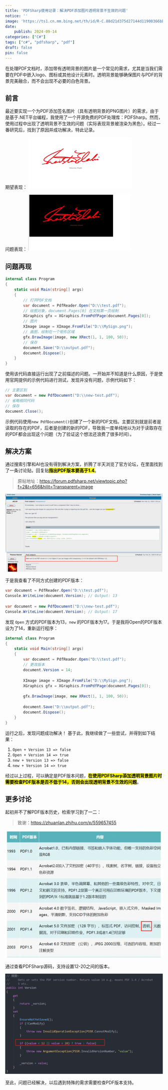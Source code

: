 ```yaml
---
title: 'PDFSharp使用记录：解决PDF添加图片透明背景不生效的问题'
notice: ''
image: 'https://ts1.cn.mm.bing.net/th/id/R-C.88d21d375d27144d11900366bbdbb6d9?rik=P3U7XC0L78agfw&riu=http%3a%2f%2fwww.kuaipng.com%2fUploads%2fpic%2fw%2f2022%2f09-29%2f130356%2fwater_130356_698_1032.36_.png&ehk=S693%2fXy3xHWianEDqwxVQZmSsngFxCxHZjnZTzB%2fsNI%3d&risl=&pid=ImgRaw&r=0'
date:
    publish: 2024-09-14
categories: ["C#"]
tags: ["c#", "pdfsharp", "pdf"]
draft: false
pin: false
---
```


在处理PDF文档时，添加带有透明背景的图片是一个常见的需求，尤其是当我们需要在PDF中嵌入logo、图标或其他设计元素时。透明背景能够确保图片与PDF的背景完美融合，而不会出现不必要的白色背景。

## 前言

最近要实现一个为PDF添加签名图片（具有透明背景的PNG图片）的需求，由于是基于.NET平台编程，我使用了一个开源免费的PDF处理库：PDFSharp。然而，使用过程中出现了透明背景不生效的问题（实际表现背景被渲染为黑色）。经过一番研究后，找到了原因并成功解决，特此记录。

期望表现：
![期望效果](../../assets/blog/1726299760-期望效果.png)

问题表现：
![问题效果](../../assets/blog/1726299760-问题效果.png)

## 问题再现

```csharp
internal class Program
{
    static void Main(string[] args)
    {
        // 打开PDF文档
        var document = PdfReader.Open("D:\\test.pdf");
        // 绘图对象，document.Pages[0] 在文档第一页绘制
        XGraphics gfx = XGraphics.FromPdfPage(document.Pages[0]);
        // 图片
        XImage image = XImage.FromFile("D:\\MySign.png");
        // 画图，绘制在一个矩形区域
        gfx.DrawImage(image, new XRect(1, 1, 100, 50));
        // 保存
        document.Save("D:\\output.pdf");
        document.Dispose();
    }
}
```

使用该代码直接运行出现了之前描述的问题。一开始并不知道是什么原因，于是使用官网提供的示例代码进行测试，发现并没有问题，示例代码如下：

```csharp
// 主要区别
var document = new PdfDocument("D:\\new-test.pdf");
// 省略相同代码
// 保存
document.Close();
```

示例代码使用`new PdfDocument()`创建了一个新的PDF文档。主要区别就是前者是读取的存在的PDF，后者是创建的新的PDF，导致我一度单纯地以为对于读取存在的PDF都会出现这个问题（为了验证这个想法还浪费了很多时间）。

## 解决方案

通过搜索引擎和AI也没有得到解决方案，折腾了半天浏览了官方论坛，在里面找到了一条讨论贴，回复贴<mark>**指出PDF版本要高于1.4**</mark>。
> 原帖地址：https://forum.pdfsharp.net/viewtopic.php?f=2&t=656&hilit=Transparent+image 

![原帖截图](../../assets/blog/1726299760-原帖截图.png)

于是我查看了不同方式创建的PDF版本：

```csharp
var document = PdfReader.Open("D:\\test.pdf");
Console.WriteLine(document.Version); // Output: 13

var document = new PdfDocument("D:\\new-test.pdf");
Console.WriteLine(document.Version); // Output: 17
```

发现 `Open` 方式的PDF版本为13，`new` 的PDF版本为17。于是我将Open的PDF版本设为了14，重新运行程序：

```csharp
internal class Program
{
    static void Main(string[] args)
    {
        var document = PdfReader.Open("D:\\test.pdf");
        // 更改版本
        document.Version = 14;
        
        XImage image = XImage.FromFile("D:\\MySign.png");
        XGraphics gfx = XGraphics.FromPdfPage(document.Pages[0]);

        gfx.DrawImage(image, new XRect(1, 1, 100, 50));
        
        document.Save("D:\\output.pdf");
        document.Dispose();
    }
}
```

运行之后，发现问题成功解决！
基于此，我继续做了一些尝试，并得到如下结果：
1. `Open + Version 13 => false`
2. `Open + Version 14 => true`
3. `new + Version 13 => false`
4. `new + Version 14 => true`

经过以上过程，可以确定是PDF版本问题，<mark>**在使用PDFSharp添加透明背景图片时需要检查PDF版本是否不低于14，否则会出现透明背景不生效的问题**</mark>。

## 更多讨论

起初并不了解PDF版本历史，检索学习到了一二：
> 致谢：https://zhuanlan.zhihu.com/p/559657455

![PDF Versions](../../assets/blog/1726299760-PDFVersion.png)

通过查看PDFSharp源码，支持设置12-20之间的版本。

![PDFSharp Source Code](../../assets/blog/1726299760-PDFSharp.png)

至此，问题已经解决，以后遇到特殊的需求需要检查PDF版本支持。